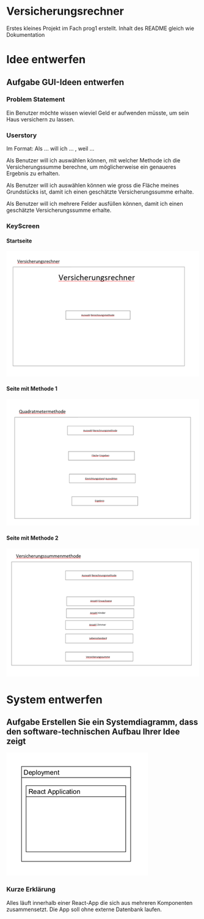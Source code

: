 # Versicherungsrechner
  Erstes kleines Projekt im Fach prog1 erstellt.
  Inhalt des README gleich wie Dokumentation

# Idee entwerfen

## Aufgabe GUI-Ideen entwerfen

### Problem Statement
Ein Benutzer möchte wissen wieviel Geld er aufwenden müsste, um sein Haus versichern zu lassen.

### Userstory
Im Format: Als ... will ich ... , weil ...

Als Benutzer will ich auswählen können, mit welcher Methode ich die Versicherungssumme berechne, um möglicherweise ein genaueres Ergebnis zu erhalten.

Als Benutzer will ich auswählen können wie gross die Fläche meines Grundstücks ist, damit ich einen geschätzte Versicherungssumme erhalte.

Als Benutzer will ich mehrere Felder ausfüllen können, damit ich einen geschätzte Versicherungssumme erhalte.

### KeyScreen

#### Startseite
![Startseite mit Auswahl](https://raw.githubusercontent.com/bambuk-html/Versicherungsrechner/main/Dokumentation/Pasted%20image%2020230324142332.png?token=GHSAT0AAAAAACCSTEKFD7UIEUERFJ2XJK2AZC6VMYQ)

#### Seite mit Methode 1
![QUadratmetermodell](https://github.com/bambuk-html/Versicherungsrechner/blob/main/Dokumentation/Pasted%20image%2020230324142349.png)

#### Seite mit Methode 2
![Versicherungssummenmodell](https://github.com/bambuk-html/Versicherungsrechner/blob/main/Dokumentation/Pasted%20image%2020230324142400.png)

# System entwerfen

## Aufgabe Erstellen Sie ein Systemdiagramm, dass den software-technischen Aufbau Ihrer Idee zeigt

![Systemdiagramm](https://github.com/bambuk-html/Versicherungsrechner/blob/main/Dokumentation/Pasted%20image%2020230324135643.png)

### Kurze Erklärung
Alles läuft innerhalb einer React-App die sich aus mehreren Komponenten zusammensetzt. Die App soll ohne externe Datenbank laufen.
